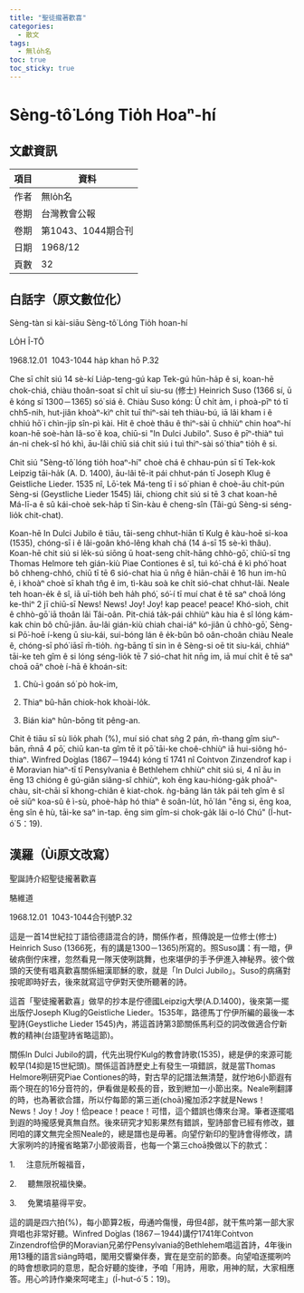 ```yaml
---
title: "聖徒攏著歡喜"
categories:
  - 散文
tags:
  - 無lo̍h名
toc: true
toc_sticky: true
---
```


# Sèng-tô͘ Lóng Tio̍h Hoaⁿ-hí

## 文獻資訊

| 項目 | 資料 |
|---|---|
| 作者 | 無lo̍h名 |
| 卷期 | 台灣教會公報 |
| 卷期 | 第1043、1044期合刊 |
| 日期 | 1968/12 |
| 頁數 | 32 |

## 白話字（原文數位化）

Sèng-tàn si kài-siāu Sèng-tô͘ Lóng Tio̍h hoan-hí

LO̍H Î-TŌ

1968.12.01  1043-1044 ha̍p khan hō P.32

Che sī chi̍t siú 14 sè-kí Lia̍p-teng-gú kap Tek-gú hūn-ha̍p ê si, koan-hē chok-chiá, chiàu thoân-soat sī chi̍t uī siu-su (修士) Heinrich Suso (1366 sí, ū ê kóng sī 1300－1365) só͘ siá ê. Chiàu Suso kóng: Ū chi̍t àm, i phoà-pīⁿ tó tī chh5-nih, hut-jiân khoàⁿ-kìⁿ chi̍t tuī thiⁿ-sài teh thiàu-bú, iā lâi kham i ê chhiú hō͘ i chìn-ji̍p sîn-pì kài. Hit ê choè thâu ê thiⁿ-sài ū chhiùⁿ chin hoaⁿ-hí koan-hē soè-hàn Iâ-so͘ ê koa, chiū-si "In Dulci Jubilo". Suso ê pīⁿ-thiàⁿ tuì án-ni chek-sî hó khì, āu-lâi chiū siá chit siú i tuì thiⁿ-sài só͘ thiaⁿ tio̍h ê si.

Chit siú "Sèng-tô͘ lóng tio̍h hoaⁿ-hí" choè chá ê chhau-pún sī tī Tek-kok Leipzig tāi-ha̍k (A. D. 1400), āu-lâi tē-it pái chhut-pán tī Joseph Klug ê Geistliche Lieder. 1535 nî, Lō͘-tek Má-teng tī i só͘ phian ê choè-āu chi̍t-pún Sèng-si (Geystliche Lieder 1545) lāi, chiong chit siú si tē 3 chat koan-hē Má-lī-a ê sû kái-choè sek-ha̍p tī Sin-kàu ê cheng-sîn (Tâi-gú Sèng-si séng-lio̍k chit-chat).

Koan-hē In Dulci Jubilo ê tiāu, tāi-seng chhut-hiān tī Kulg ê kàu-hoē si-koa (1535), chóng-sī i ê lâi-goân khó-lêng khah chá (14 á-sī 15 sè-kì thâu). Koan-hē chit siú si le̍k-sú siōng ū hoat-seng chi̍t-hāng chhò-gō͘, chiū-sī tng Thomas Helmore teh gián-kiù Piae Contiones ê sî, tuì kó͘-chá ê kì phó͘ hoat bô chheng-chhó, chiū tī tē 6 sió-chat hia ū nn̄g ê hiān-chāi ê 16 hun im-hû ê, i khoàⁿ choè sī khah tn̂g ê im, tì-kàu soà ke chi̍t sió-chat chhut-lâi. Neale teh hoan-e̍k ê sî, iā uī-tio̍h beh ha̍h phó͘, só͘-í tī muí chat ê tē saⁿ choā lóng ke-thiⁿ 2 jī chiū-sī News! News! Joy! Joy! kap peace! peace! Khó-sioh, chit ê chhò-gō͘ iā thoân lâi Tâi-oân. Pit-chiá ta̍k-pái chhiùⁿ kàu hia ê sî lóng kám-kak chin bô chū-jiân. āu-lâi gián-kiù chiah chai-iáⁿ kó-jiân ū chhò-gō͘, Sèng-si Pō͘-hoē í-keng ū siu-kái, sui-bóng lán ê e̍k-bûn bô oân-choân chiàu Neale ê, chóng-sī phó͘ iāsī m̄-tio̍h. ǹg-bāng tī sin ìn ê Sèng-si oē tit siu-kái, chhiáⁿ tāi-ke teh gîm ê si lóng séng-lio̍k tē 7 sió-chat hit nn̄g im, iā muí chi̍t ê tē saⁿ choā oāⁿ choè í-hā ê khoán-sit:

1. Chù-ì goán só͘ pò hok-im,

2. Thiaⁿ bû-hān chiok-hok khoài-lo̍k.

3. Bián kiaⁿ hûn-bōng tit pêng-an.

Chit ê tiāu sī sù lio̍k phah (%), muí sió chat sǹg 2 pán, m̄-thang gîm siuⁿ-bān, m̄nā 4 pō͘, chiū kan-ta gîm tē it pō͘ tāi-ke choê-chhiùⁿ iā hui-siông hó-thiaⁿ. Winfred Do͘glas (1867－1944) kóng tī 1741 nî Co͘ntvon Zinzendrof kap i ê Moravian hiaⁿ-tī tī Pensylvania ê Bethlehem chhiùⁿ chit siú si, 4 nî āu in ēng 13 chióng ê gú-giân siâng-sî chhiùⁿ, koh ēng kau-hióng-ga̍k phoāⁿ-chàu, si̍t-chāi sī khong-chiân ê kiat-chok. ǹg-bāng lán ta̍k pái teh gîm ê sî oē siūⁿ koa-sû ê ì-sù, phoè-ha̍p hó thiaⁿ ê soân-lu̍t, hō͘ lán "ēng si, ēng koa, ēng sîn ê hù, tāi-ke saⁿ ìn-tap. ēng sim gîm-si chok-ga̍k lâi o-ló Chú" (Í-hut-ó͘ 5：19).

## 漢羅（Ùi原文改寫）

聖誕詩介紹聖徒攏著歡喜

駱維道

1968.12.01  1043-1044合刊號P.32

這是一首14世紀拉丁語佮德語混合的詩，關係作者，照傳說是一位修士(修士) Heinrich Suso (1366死，有的講是1300－1365)所寫的。照Suso講：有一暗，伊破病倒佇床裡，忽然看見一隊天使咧跳舞，也來堪伊的手予伊進入神秘界。彼个做頭的天使有唱真歡喜關係細漢耶穌的歌，就是「In Dulci Jubilo」。Suso的病痛對按呢即時好去，後來就寫這守伊對天使所聽著的詩。

這首「聖徒攏著歡喜」做早的抄本是佇德國Leipzig大學(A.D.1400)，後來第一擺出版佇Joseph Klug的Geistliche Lieder。1535年，路德馬丁佇伊所編的最後一本聖詩(Geystliche Lieder 1545)內，將這首詩第3節關係馬利亞的詞改做適合佇新教的精神(台語聖詩省略這節)。

關係In Dulci Jubilo的調，代先出現佇Kulg的教會詩歌(1535)，總是伊的來源可能較早(14抑是15世紀頭)。關係這首詩歷史上有發生一項錯誤，就是當Thomas Helmore咧研究Piae Contiones的時，對古早的記譜法無清楚，就佇地6小節遐有兩个現在的16分音符的，伊看做是較長的音，致到紲加一小節出來。Neale咧翻譯的時，也為著欲合譜，所以佇每節的第三逝(choā)攏加添2字就是News！News！Joy！Joy！佮peace！peace！可惜，這个錯誤也傳來台灣。筆者逐擺唱到遐的時攏感覺真無自然。後來研究才知影果然有錯誤，聖詩部會已經有修改，雖罔咱的譯文無完全照Neale的，總是譜也是毋著。向望佇新印的聖詩會得修改，請大家咧吟的詩攏省略第7小節彼兩音，也每一个第三choā換做以下的款式：

1.     注意阮所報福音，

2.     聽無限祝福快樂。

3.     免驚墳墓得平安。

這的調是四六拍(%)，每小節算2板，毋通吟傷慢，毋但4部，就干焦吟第一部大家齊唱也非常好聽。Winfred Do͘glas (1867－1944)講佇1741年Co͘ntvon Zinzendrof佮伊的Moravian兄弟佇Pensylvania的Bethlehem唱這首詩，4年後in用13種的語言siâng時唱，閣用交響樂伴奏，實在是空前的節奏。向望咱逐擺咧吟的時會想歌詞的意思，配合好聽的旋律，予咱「用詩，用歌，用神的賦，大家相應答。用心吟詩作樂來呵咾主」(Í-hut-ó͘ 5：19)。
